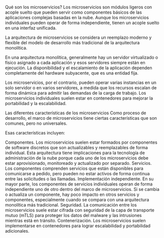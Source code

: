 Qué son los microservicios?
Los microservicios son módulos ligeros con acople suelto que pueden servir como componentes básicos de las aplicaciones complejas basadas en la nube. Aunque los microservicios individuales pueden operar de forma independiente, tienen un acople suelto en una interfaz unificada.

La arquitectura de microservicios se considera un reemplazo moderno y flexible del modelo de desarrollo más tradicional de la arquitectura monolítica.

En una arquitectura monolítica, generalmente hay un servidor virtualizado o físico asignado a cada aplicación y esos servidores siempre están en ejecución. La disponibilidad y el escalamiento de la aplicación dependen completamente del hardware subyacente, que es una entidad fija.

Los microservicios, por el contrario, pueden operar varias instancias en un solo servidor o en varios servidores, a medida que los recursos escalan de forma dinámica para admitir las demandas de la carga de trabajo. Los microservicios individuales suelen estar en contenedores para mejorar la portabilidad y la escalabilidad.

Las diferentes características de los microservicios
Como proceso de desarrollo, el marco de microservicios tiene ciertas características que son comunes, pero no universales.

Esas características incluyen:

Componentes. Los microservicios suelen estar formados por componentes de software discretos que son actualizables y reemplazables de forma individual. Esta arquitectura tiene implicaciones para la tecnología de administración de la nube porque cada uno de los microservicios debe estar aprovisionado, monitoreado y actualizado por separado.
Servicios. Los componentes comprenden servicios que están disponibles para comunicarse a pedido, pero pueden no estar activos de forma continua entre las solicitudes o las llamadas.
Implementación independiente. En su mayor parte, los componentes de servicios individuales operan de forma independiente uno de otro dentro del marco de microservicios. Si se cambia o actualiza un componente, hay poco impacto en otros servicios y componentes, especialmente cuando se compara con una arquitectura monolítica más tradicional.
Seguridad. La comunicación entre los microservicios suele estar cifrada con seguridad de la capa de transporte mutuo (mTLS) para proteger los datos del malware y las intrusiones mientras está en tránsito.
Contenerización. Los microservicios suelen implementarse en contenedores para lograr escalabilidad y portabilidad adicionales.